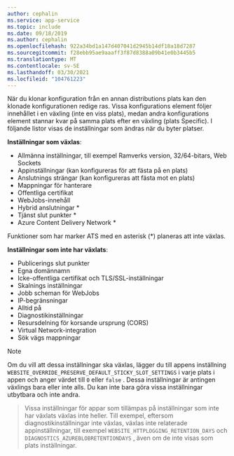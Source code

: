 ```yaml
---
author: cephalin
ms.service: app-service
ms.topic: include
ms.date: 09/18/2019
ms.author: cephalin
ms.openlocfilehash: 922a34bd1a147d407041d2945b14df18a18d7287
ms.sourcegitcommit: f28ebb95ae9aaaff3f87d8388a09b41e0b3445b5
ms.translationtype: MT
ms.contentlocale: sv-SE
ms.lasthandoff: 03/30/2021
ms.locfileid: "104761223"
---
```

När du klonar konfiguration från en annan distributions plats kan den klonade konfigurationen redige ras. Vissa konfigurations element följer innehållet i en växling (inte en viss plats), medan andra konfigurations element stannar kvar på samma plats efter en växling (plats Specific). I följande listor visas de inställningar som ändras när du byter platser.

**Inställningar som växlas**:

* Allmänna inställningar, till exempel Ramverks version, 32/64-bitars, Web Sockets
* Appinställningar (kan konfigureras för att fästa på en plats)
* Anslutnings strängar (kan konfigureras att fästa mot en plats)
* Mappningar för hanterare
* Offentliga certifikat
* WebJobs-innehåll
* Hybrid anslutningar *
* Tjänst slut punkter *
* Azure Content Delivery Network *

Funktioner som har marker ATS med en asterisk (*) planeras att inte växlas. 

**Inställningar som inte har växlats**:

* Publicerings slut punkter
* Egna domännamn
* Icke-offentliga certifikat och TLS/SSL-inställningar
* Skalnings inställningar
* Jobb scheman för WebJobs
* IP-begränsningar
* Alltid på
* Diagnostikinställningar
* Resursdelning för korsande ursprung (CORS)
* Virtual Network-integration
* Sök vägs mappningar

> [!NOTE]
> Om du vill att dessa inställningar ska växlas, lägger du till appens inställning `WEBSITE_OVERRIDE_PRESERVE_DEFAULT_STICKY_SLOT_SETTINGS` i varje plats i appen och anger värdet till `0` eller `false` . Dessa inställningar är antingen växlings bara eller inte alls. Du kan inte bara göra vissa inställningar utbytbara och inte andra.

> Vissa inställningar för appar som tillämpas på inställningar som inte har växlats växlas inte heller. Till exempel, eftersom diagnostikinställningar inte växlas, växlas inte relaterade appinställningar, till exempel `WEBSITE_HTTPLOGGING_RETENTION_DAYS` och `DIAGNOSTICS_AZUREBLOBRETENTIONDAYS` , även om de inte visas som plats inställningar.
>
